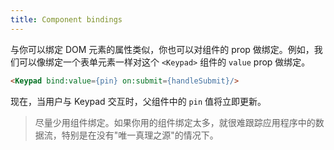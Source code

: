 ```yaml
---
title: Component bindings
---
```


与你可以绑定 DOM 元素的属性类似，你也可以对组件的 prop 做绑定。例如，我们可以像绑定一个表单元素一样对这个 `<Keypad>` 组件的 `value` prop 做绑定。

```html
<Keypad bind:value={pin} on:submit={handleSubmit}/>
```

现在，当用户与 Keypad 交互时，父组件中的 `pin` 值将立即更新。

> 尽量少用组件绑定。如果你用的组件绑定太多，就很难跟踪应用程序中的数据流，特别是在没有"唯一真理之源"的情况下。